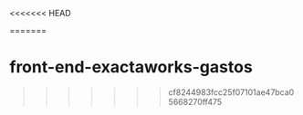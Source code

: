 <<<<<<< HEAD

=======
# front-end-exactaworks-gastos
>>>>>>> cf8244983fcc25f07101ae47bca05668270ff475
